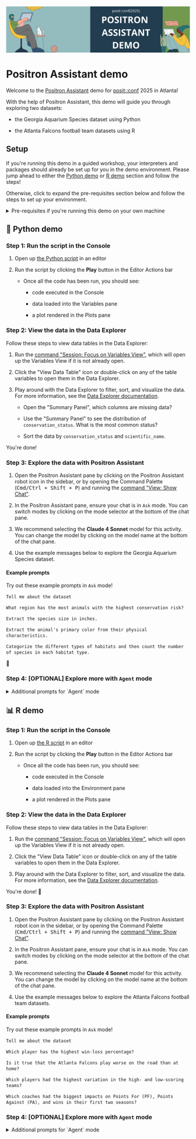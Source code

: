 ![](images/banner.png)

# Positron Assistant demo

Welcome to the [Positron Assistant](https://positron.posit.co/assistant) demo for [posit::conf](https://posit.co/conference/) 2025 in Atlanta!

With the help of Positron Assistant, this demo will guide you through exploring two datasets:

- the Georgia Aquarium Species dataset using Python

- the Atlanta Falcons football team datasets using R

## Setup

If you're running this demo in a guided workshop, your interpreters and packages should already be set up for you in the demo environment. Please jump ahead to either the [Python demo](#-python-demo) or [R demo](#-r-demo) section and follow the steps!

Otherwise, click to expand the pre-requisites section below and follow the steps to set up your environment.

<details>
<summary>Pre-requisites if you're running this demo on your own machine</summary>

### Pre-requisites

1. Install and open [Positron](https://positron.posit.co/download), ideally version 2025.09.0 or higher

1. Copy this repository's GitHub URL to your clipboard: [`https://github.com/posit-dev/posit-conf-2025-positron-assistant-demo.git`](https://github.com/posit-dev/posit-conf-2025-positron-assistant-demo.git)

1. Clone this repository and open the folder in Positron

    1. Run the [command "Workspaces: New Folder from Git..."](command:positron.workbench.action.newFolderFromGit) in the Command Palette
    
    1. Paste in the repository URL you copied

    1. Select a local directory to clone the repository into

    1. Click <kbd>OK</kbd>

1. Use the [Positron Assistant guide](https://positron.posit.co/assistant.html) to set up Positron Assistant with an Anthropic API key. For the best results with this activity, we recommend Anthropic's Claude 4 Sonnet model.

#### Python demo pre-requisites

1. Ensure you have a Python interpreter (3.9 through 3.13) installed on your machine

1. Create a virtual environment for this project

    1. Run the [command "Python: Create Environment..."](command:python.createEnvironment) in the Command Palette

    1. Select `Venv` as the environment type
    
    1. Pick a base interpreter (we recommend the latest version of Python)

    1. Select the `requirements.txt` file in the dropdown to install the required packages

    1. Click <kbd>OK</kbd>

    1. Wait for the environment to be created and packages to be installed

1. You're all set! Jump to the [Python demo](#-python-demo) section and follow the steps!

#### R demo pre-requisites

1. Ensure you have R (R 4.2 and higher) installed on your machine.

1. Install the required packages by running the following commands in the R Console:

    ```r
    install.packages(c("tidyverse", "patchwork"))
    ```

1. You're all set! Jump to the [R demo](#-r-demo) section and follow the steps!

</details>

## 🐍 Python demo

### Step 1: Run the script in the Console

1. Open up [the Python script](./python-demo.py) in an editor

1. Run the script by clicking the **Play** button in the Editor Actions bar

   - Once all the code has been run, you should see:

        - code executed in the Console

        - data loaded into the Variables pane

        - a plot rendered in the Plots pane

### Step 2: View the data in the Data Explorer

Follow these steps to view data tables in the Data Explorer:

1. Run the [command "Session: Focus on Variables View"](command:positronVariables.focus), which will open up the Variables View if it is not already open.

1. Click the "View Data Table" icon or double-click on any of the table variables to open them in the Data Explorer.

1. Play around with the Data Explorer to filter, sort, and visualize the data. For more information, see the [Data Explorer documentation](https://positron.posit.co/data-explorer.html).

    - Open the "Summary Panel", which columns are missing data?

    - Use the "Summary Panel" to see the distribution of `conservation_status`. What is the most common status?

    - Sort the data by `conservation_status` and `scientific_name`.

You're done! 

### Step 3: Explore the data with Positron Assistant

1. Open the Positron Assistant pane by clicking on the Positron Assistant robot icon in the sidebar, or by opening the Command Palette (<kbd>Cmd/Ctrl + Shift + P</kbd>) and running the [command "View: Show Chat"](command:workbench.panel.chat).

1. In the Positron Assistant pane, ensure your chat is in `Ask` mode. You can switch modes by clicking on the mode selector at the bottom of the chat pane.

1. We recommend selecting the **Claude 4 Sonnet** model for this activity. You can change the model by clicking on the model name at the bottom of the chat pane.

1. Use the example messages below to explore the Georgia Aquarium Species dataset.

#### Example prompts

Try out these example prompts in `Ask` mode!

```
Tell me about the dataset
```

```
What region has the most animals with the highest conservation risk?
```

```
Extract the species size in inches.
```

```
Extract the animal's primary color from their physical characteristics.
```

```
Categorize the different types of habitats and then count the number of species in each habitat type.
```

🎉

### Step 4: [OPTIONAL] Explore more with `Agent` mode

<details>
<summary>Additional prompts for `Agent` mode</summary>

`Agent` mode allows Positron Assistant to modify and run code in the Console, making it possible to perform more complex tasks.

#### Additional prompts for `Agent` mode

1. Start a new chat by clicking on the "+" icon at the top of the Positron Assistant sidebar chat.

1. Switch to `Agent` mode by clicking on the mode selector at the bottom of the chat pane and selecting `Agent`.

1. Ensure you have the [demo script](./python-demo.py) attached to the chat context. If it is not already attached:

    1. Open the file in the editor

    1. Drag the file tab to the sidebar chat; or in the Command Palette (<kbd>Cmd/Ctrl + Shift + P</kbd>), run the [command "Chat: Add File to Chat"](command:workbench.action.chat.attachFile).

1. Then, try these additional prompts:

    ```
    Update the script to change the colour scheme to oceanic colours.
    ```

    - Run the script to see the changes reflected in the plot. If you're satisfied with the changes, you can "Keep" the changes.

    ```
    Create a heatmap of the conservation risk by region.
    ```

    - Positron Assistant may prompt you to "Run Code" to better understand the data and execute code in the Console. Click "Run Code" to execute the code in the Console.

</details>

## 📊 R demo

### Step 1: Run the script in the Console

1. Open up [the R script](./r-demo.R) in an editor

1. Run the script by clicking the **Play** button in the Editor Actions bar

   - Once all the code has been run, you should see:

        - code executed in the Console

        - data loaded into the Environment pane

        - a plot rendered in the Plots pane

### Step 2: View the data in the Data Explorer

Follow these steps to view data tables in the Data Explorer:

1. Run the [command "Session: Focus on Variables View"](command:positronVariables.focus), which will open up the Variables View if it is not already open.

1. Click the "View Data Table" icon or double-click on any of the table variables to open them in the Data Explorer.

1. Play around with the Data Explorer to filter, sort, and visualize the data. For more information, see the [Data Explorer documentation](https://positron.posit.co/data-explorer.html).

You're done! 🎉

### Step 3: Explore the data with Positron Assistant

1. Open the Positron Assistant pane by clicking on the Positron Assistant robot icon in the sidebar, or by opening the Command Palette (<kbd>Cmd/Ctrl + Shift + P</kbd>) and running the [command "View: Show Chat"](command:workbench.panel.chat).

1. In the Positron Assistant pane, ensure your chat is in `Ask` mode. You can switch modes by clicking on the mode selector at the bottom of the chat pane.

1. We recommend selecting the **Claude 4 Sonnet** model for this activity. You can change the model by clicking on the model name at the bottom of the chat pane.

1. Use the example messages below to explore the Atlanta Falcons football team datasets.

#### Example prompts

Try out these example prompts in `Ask` mode!

```
Tell me about the dataset
```

```
Which player has the highest win-loss percentage?
```

```
Is it true that the Atlanta Falcons play worse on the road than at home?
```

```
Which players had the highest variation in the high- and low-scoring teams?
```

```
Which coaches had the biggest impacts on Points For (PF), Points Against (PA), and wins in their first two seasons?
```



### Step 4: [OPTIONAL] Explore more with `Agent` mode

<details>
<summary>Additional prompts for `Agent` mode</summary>

`Agent` mode allows Positron Assistant to modify and run code in the Console, making it possible to perform more complex tasks.

#### Additional prompts for `Agent` mode

1. Start a new chat by clicking on the "+" icon at the top of the Positron Assistant sidebar chat.

1. Switch to `Agent` mode by clicking on the mode selector at the bottom of the chat pane and selecting `Agent`.

1. Ensure you have the [demo script](./r-demo.R) attached to the chat context. If it is not already attached:

    1. Open the file in the editor

    1. Drag the file tab to the sidebar chat; or in the Command Palette (<kbd>Cmd/Ctrl + Shift + P</kbd>), run the [command "Chat: Add File to Chat"](command:workbench.action.chat.attachFile).

1. Then, try these additional prompts:

    ```
    Change the plot to use a different colour scheme.
    ```

    - Run the script to see the changes reflected in the plot. If you're satisfied with the changes, you can "Keep" the changes.

    ```
    Create a heatmap of the win-loss percentage by season.
    ```

    - Positron Assistant may prompt you to "Run Code" to better understand the data and execute code in the Console. Click "Run Code" to execute the code in the Console.

